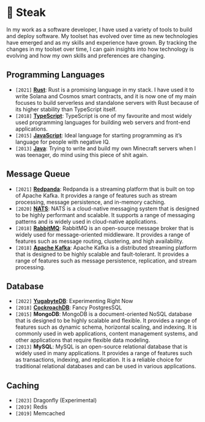 # 🥩 Steak
In my work as a software developer, I have used a variety of tools to build and deploy software. My toolset has evolved over time as new technologies have emerged and as my skills and experience have grown. By tracking the changes in my toolset over time, I can gain insights into how technology is evolving and how my own skills and preferences are changing.

## Programming Languages

- `[2021]` **[Rust]()**: Rust is a promising language in my stack. I have used it to write Solana and Cosmos smart contracts, and it is now one of my main focuses to build serverless and standalone servers with Rust because of its higher stability than TypeScript itself.
- `[2018]` **[TypeScript]()**: TypeScript is one of my favourite and most widely used programming languages for building web servers and front-end applications.
- `[2015]` **[JavaScript]()**: Ideal language for starting programming as it’s language for people with negative IQ.
- `[2013]` **[Java]()**: Trying to write and build my own Minecraft servers when I was teenager, do mind using this piece of shit again.
  
## Message Queue

- `[2021]` **[Redpanda]()**: Redpanda is a streaming platform that is built on top of Apache Kafka. It provides a range of features such as stream processing, message persistence, and in-memory caching.
- `[2020]` **[NATS]()**: NATS is a cloud-native messaging system that is designed to be highly performant and scalable. It supports a range of messaging patterns and is widely used in cloud-native applications.
- `[2018]` **[RabbitMQ]()**: RabbitMQ is an open-source message broker that is widely used for message-oriented middleware. It provides a range of features such as message routing, clustering, and high availability.
- `[2018]` **[Apache Kafka]()**: Apache Kafka is a distributed streaming platform that is designed to be highly scalable and fault-tolerant. It provides a range of features such as message persistence, replication, and stream processing.

## Database

- `[2022]`  **[YugabyteDB]()**: Experimenting Right Now
- `[2018]`  **[CockroachDB]()**: Fancy PostgresSQL
- `[2015]` **MongoDB**: MongoDB is a document-oriented NoSQL database that is designed to be highly scalable and flexible. It provides a range of features such as dynamic schema, horizontal scaling, and indexing. It is commonly used in web applications, content management systems, and other applications that require flexible data modeling.
- `[2013]` **MySQL**: MySQL is an open-source relational database that is widely used in many applications. It provides a range of features such as transactions, indexing, and replication. It is a reliable choice for traditional relational databases and can be used in various applications.

## Caching
- `[2023]` Dragonfly (Experimental)
- `[2019]` Redis
- `[2019]` Memcached


